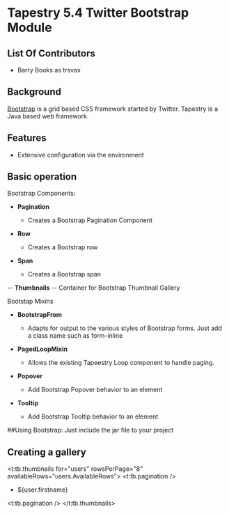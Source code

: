  # Tapestry 5.4 Twitter Bootstrap Module

## List Of Contributors
- Barry Books as trsvax

## Background
[Bootstrap](http://twitter.github.com/bootstrap/) is a grid based CSS framework started by Twitter.
Tapestry is a Java based web framework.

## Features

- Extensive configuration via the environment

## Basic operation


Bootstrap Components:

- **Pagination**
	- Creates a Bootstrap Pagination Component

- **Row**
	- Creates a Bootstrap row
	
- **Span**
	- Creates a Bootstrap span
	
-- **Thumbnails**
	-- Container for Bootstrap Thumbnail Gallery
	

   
Bootstap Mixins

- **BootstrapFrom**
   - Adapts for output to the various styles of Bootstrap forms. Just add a class name such as form-inline
   
- **PagedLoopMixin**
	- Allows the existing Tapeestry Loop component to handle paging. 
	
- **Popover**
	- Add Bootstrap Popover behavior to an element

- **Tooltip**
	- Add Bootstrap Tooltip behavior to an element
   

  

##Using Bootstrap:
Just include the jar file to your project



## Creating a gallery
<t:tb.thumbnails for="users" rowsPerPage="8" availableRows="users.AvailableRows">
	<t:tb.pagination />
	<ul class="thumbnails">
	<li t:type="loop" t:id="users" value="user" class="span4">
		${user.firstname}
	</li>
	</ul>
	<t:tb.pagination />
</t:tb.thumbnails>








